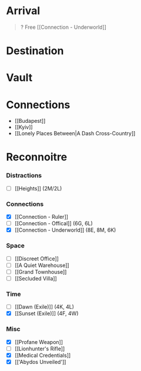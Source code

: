 > 


# Arrival
> ?
Free [[Connection - Underworld]]
# Destination
> 
# Vault

# Connections
- [[Budapest]]
- [[Kyiv]]
- [[Lonely Places Between|A Dash Cross-Country]]
# Reconnoitre
### Distractions
- [ ] [[Heights]] (2M/2L)
### Connections
- [x] [[Connection - Ruler]]
- [ ] [[Connection - Offical]] (6G, 6L)
- [x] [[Connection - Underworld]] (8E, 8M, 6K)
### Space
- [ ] [[Discreet Office]]
- [ ] [[A Quiet Warehouse]]
- [ ] [[Grand Townhouse]]
- [ ] [[Secluded Villa]]
### Time
- [ ] [[Dawn (Exile)]] (4K, 4L)
- [x] [[Sunset (Exile)]] (4F, 4W)
### Misc
- [x] [[Profane Weapon]]
- [ ] [[Lionhunter's Rifle]]
- [x] [[Medical Credentials]]
- [x] [['Abydos Unveiled']]